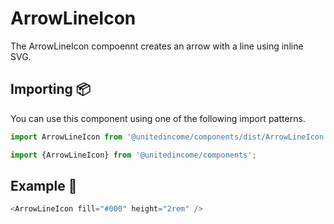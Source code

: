 # ArrowLineIcon

The ArrowLineIcon compoennt creates an arrow with a line using inline SVG.

## Importing 📦

You can use this component using one of the following import patterns.

```javascript
import ArrowLineIcon from '@unitedincome/components/dist/ArrowLineIcon';
```

```javascript
import {ArrowLineIcon} from '@unitedincome/components';
```

## Example 🚀

```javascript
<ArrowLineIcon fill="#000" height="2rem" />
```
